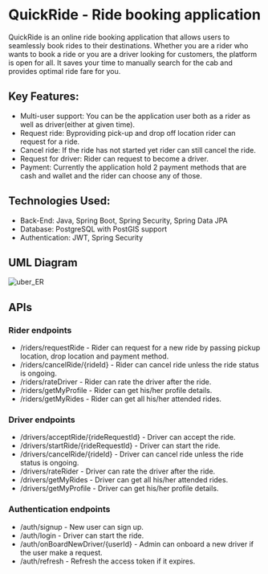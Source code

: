 # QuickRide - Ride booking application
QuickRide is an online ride booking application that allows users to seamlessly book rides to their destinations. Whether you are a rider who wants to book a ride or you are a driver 
looking for customers, the platform is open for all.
It saves your time to manually search for the cab and provides optimal ride fare for you.

## Key Features:
* Multi-user support: You can be the application user both as a rider as well as driver(either at given time).
* Request ride: Byproviding pick-up and drop off location rider can request for a ride.
* Cancel ride: If the ride has not started yet rider can still cancel the ride.
* Request for driver: Rider can request to become a driver.
* Payment: Currently the application hold 2 payment methods that are cash and wallet and the rider can choose any of those.

## Technologies Used:
* Back-End: Java, Spring Boot, Spring Security, Spring Data JPA
* Database: PostgreSQL with PostGIS support
* Authentication: JWT, Spring Security

## UML Diagram
![uber_ER](https://github.com/user-attachments/assets/60789dee-6c4c-4e0e-b96a-67c5e0823152)

## APIs

### Rider endpoints
* /riders/requestRide - Rider can request for a new ride by passing pickup location, drop location and payment method.
* /riders/cancelRide/{rideId} - Rider can cancel ride unless the ride status is ongoing.
* /riders/rateDriver - Rider can rate the driver after the ride.
* /riders/getMyProfile - Rider can get his/her profile details.
* /riders/getMyRides - Rider can get all his/her attended rides.

### Driver endpoints
* /drivers/acceptRide/{rideRequestId} - Driver can accept the ride.
* /drivers/startRide/{rideRequestId} - Driver can start the ride.
* /drivers/cancelRide/{rideId} - Driver can cancel ride unless the ride status is ongoing.
* /drivers/rateRider - Driver can rate the driver after the ride.
* /drivers/getMyRides - Driver can get all his/her attended rides.
* /drivers/getMyProfile - Driver can get his/her profile details.

### Authentication endpoints
* /auth/signup - New user can sign up.
* /auth/login - Driver can start the ride.
* /auth/onBoardNewDriver/{userId} - Admin can onboard a new driver if the user make a request.
* /auth/refresh - Refresh the access token if it expires.
